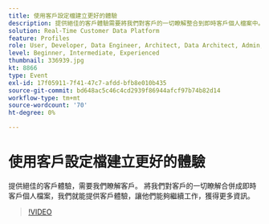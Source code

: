 ```yaml
---
title: 使用客戶設定檔建立更好的體驗
description: 提供絕佳的客戶體驗需要將我們對客戶的一切瞭解整合到即時客戶個人檔案中。
solution: Real-Time Customer Data Platform
feature: Profiles
role: User, Developer, Data Engineer, Architect, Data Architect, Admin, Leader
level: Beginner, Intermediate, Experienced
thumbnail: 336939.jpg
kt: 8866
type: Event
exl-id: 17f05911-7f41-47c7-afdd-bfb8e010b435
source-git-commit: bd648ac5c46c4cd2939f86944afcf97b74b82d14
workflow-type: tm+mt
source-wordcount: '70'
ht-degree: 0%

---
```


# 使用客戶設定檔建立更好的體驗

提供絕佳的客戶體驗，需要我們瞭解客戶。 將我們對客戶的一切瞭解合併成即時客戶個人檔案，我們就能提供客戶體驗，讓他們能夠繼續工作，獲得更多資訊。

>[!VIDEO](https://video.tv.adobe.com/v/336939/?quality=12&learn=on)
